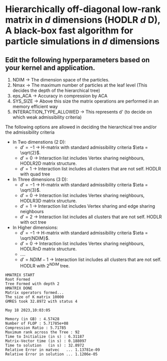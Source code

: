 # Hierarchically off-diagonal low-rank matrix in $d$ dimensions (HODLR $d$ D), A black-box fast algorithm for particle simulations in $d$ dimensions
## Edit the following hyperparameters based on your kernel and application.    
1) NDIM -> The dimension space of the particles.  
1) Nmax -> The maximum number of particles at the leaf level (This decides the depth of the hierarchical tree)  
3) eps_ACA -> Accuracy in compression by ACA  
4) SYS_SIZE -> Above this size the matrix operations are performed in an memory efficient way   
5) INTERACTION_TYPE_ALLOWED -> This represents d' (to decide on which weak admissibility criteria)   
      
The following options are allowed in deciding the hierarchical tree and/or the admissibility criteria   
- In Two dimenstions ($2$ D):  
    * $d' = -1$ -> H-matrix with standard admissibility criteria $\eta = \sqrt{2}$.
    * $d' = 0$ -> Interaction list includes Vertex sharing neighbours, HODLR2D matrix structure.
    * $d' = 1$ -> Interaction list includes all clusters that are not self. HODLR with quad tree 
- In Three dimensions ($3$ D):
    * $d' = -1$ -> H-matrix with standard admissibility criteria $\eta = \sqrt{3}$.
    * $d' = 0$ -> Interaction list includes Vertex sharing neighbours, HODLR3D matrix structure.
    * $d' = 1$ -> Interaction list includes Vertex sharing and edge sharing neighbours
    * $d' = 2$ -> Interaction list includes all clusters that are not self. HODLR with oct tree    
- In Higher dimensions:    
    * $d' = -1$ -> H-matrix with standard admissibility criteria $\eta = \sqrt{NDIM}$.
    * $d' = 0$ -> Interaction list includes Vertex sharing neighbours, HODLRnD matrix structure.
    * ....
    * $d' = NDIM-1$ -> Interaction list includes all clusters that are not self. HODLR with $2^{NDIM}$ tree.
```
HMATRIX START
Root Formed
Tree Formed with depth 2
HMATRIX DONE
Matrix operators formed...
The size of K matrix 10000
GMRES took 32.8972 with status 4

May 18 2023,10:03:05

Memory (in GB) : 4.57428
Number of FLOP : 5.71785e+08
Compression Ratio : 5.71785
Maximum rank across the Tree : 92
Time to Initialize (in s) : 6.31187
Matrix-Vector time (in s) : 0.188097
Time to solution   (in s) : 32.8972
Relative Error in matvec   ... 1.13781e-09
Relative Error in solution ... 1.1206e-05
```
